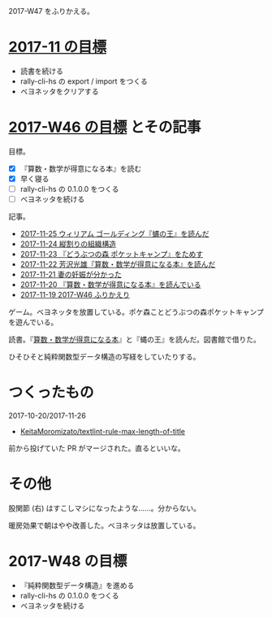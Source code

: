 2017-W47 をふりかえる。

# [2017-11 の目標][2017-10-31]

- 読書を続ける
- rally-cli-hs の export / import をつくる
- ベヨネッタをクリアする

# [2017-W46 の目標][2017-11-12] とその記事

目標。

- [x] 『算数・数学が得意になる本』を読む
- [x] 早く寝る
- [ ] rally-cli-hs の 0.1.0.0 をつくる
- [ ] ベヨネッタを続ける

記事。

- [2017-11-25 ウィリアム ゴールディング『蝿の王』を読んだ][2017-11-25]
- [2017-11-24 縦割りの組織構造][2017-11-24]
- [2017-11-23 『どうぶつの森 ポケットキャンプ』をためす][2017-11-23]
- [2017-11-22 芳沢光雄『算数・数学が得意になる本』を読んだ][2017-11-22]
- [2017-11-21 妻の妊娠が分かった][2017-11-21]
- [2017-11-20 『算数・数学が得意になる本』を読んでいる][2017-11-20]
- [2017-11-19 2017-W46 ふりかえり][2017-11-19]

ゲーム。ベヨネッタを放置している。ポケ森ことどうぶつの森ポケットキャンプを遊んでいる。

読書。『[算数・数学が得意になる本](https://www.amazon.co.jp/dp/4061498401)』と『蝿の王』を読んだ。図書館で借りた。

ひそひそと純粋関数型データ構造の写経をしていたりする。

# つくったもの

2017-10-20/2017-11-26

- [KeitaMoromizato/textlint-rule-max-length-of-title][]

前から投げていた PR がマージされた。直るといいな。

# その他

股関節 (右) はすこしマシになったような……。分からない。

暖房効果で朝はやや改善した。ベヨネッタは放置している。

# 2017-W48 の目標

- 『純粋関数型データ構造』を進める
- rally-cli-hs の 0.1.0.0 をつくる
- ベヨネッタを続ける

[2017-10-31]: https://blog.bouzuya.net/2017/10/31/
[2017-11-12]: https://blog.bouzuya.net/2017/11/12/
[2017-11-19]: https://blog.bouzuya.net/2017/11/19/
[2017-11-20]: https://blog.bouzuya.net/2017/11/20/
[2017-11-21]: https://blog.bouzuya.net/2017/11/21/
[2017-11-22]: https://blog.bouzuya.net/2017/11/22/
[2017-11-23]: https://blog.bouzuya.net/2017/11/23/
[2017-11-24]: https://blog.bouzuya.net/2017/11/24/
[2017-11-25]: https://blog.bouzuya.net/2017/11/25/
[KeitaMoromizato/textlint-rule-max-length-of-title]: https://github.com/KeitaMoromizato/textlint-rule-max-length-of-title
